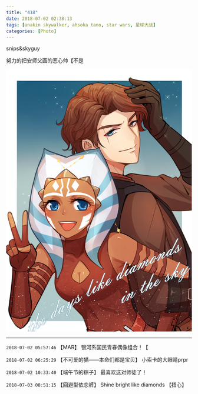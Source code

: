 ```yaml
---
title: "418"
date: 2018-07-02 02:38:13
tags: [anakin skywalker, ahsoka tano, star wars, 星球大战]
categories: [Photo]
---
```


<p>snips&amp;skyguy<br /></p> 
<p>努力的把安师父画的恶心帅【不是</p>

![](https://raw.githubusercontent.com/alicewish/meowchain247/master/img_cVZNdzJtQk9JV2VJRTRCQitubnpBQTJ6clJDL1d1SXRMcWxjSzdtaS9iOVk5WGNNMDg2TkVRPT0.jpg)

---

`2018-07-02 05:57:46` 【MAR】 银河系国民青春偶像组合！【

`2018-07-02 06:25:29` 【不可爱的猫——本命们都是宝贝】 小索卡的大眼睛prpr

`2018-07-02 10:33:40` 【端午节的粽子】 最喜欢这对师徒了！

`2018-07-03 08:51:15` 【回避型依恋裤】 Shine bright like diamonds 【捂心】
